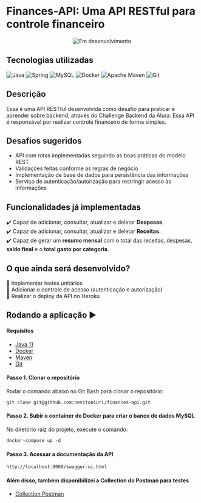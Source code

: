 # Finances-API: Uma API RESTful para controle financeiro

<p align="center">
<img src="https://img.shields.io/static/v1?label=STATUS&message=EM%20DESENVOLVIMENTO&color=RED&style=for-the-badge" alt="Em desenvolvimento"/>
</p>

## Tecnologias utilizadas
![Java](https://img.shields.io/badge/java-%23ED8B00.svg?style=for-the-badge&logo=java&logoColor=white)
![Spring](https://img.shields.io/badge/spring-%236DB33F.svg?style=for-the-badge&logo=spring&logoColor=white)
![MySQL](https://img.shields.io/badge/mysql-%2300f.svg?style=for-the-badge&logo=mysql&logoColor=white)
![Docker](https://img.shields.io/badge/docker-%230db7ed.svg?style=for-the-badge&logo=docker&logoColor=white)
![Apache Maven](https://img.shields.io/badge/Apache%20Maven-C71A36?style=for-the-badge&logo=Apache%20Maven&logoColor=white)
![Git](https://img.shields.io/badge/git-%23F05033.svg?style=for-the-badge&logo=git&logoColor=white)

## Descrição
Essa é uma API RESTful desenvolvida como desafio para praticar e aprender sobre backend, através do Challenge Backend
da Alura. Essa API é responsável por realizar controle financeiro de forma simples.

## Desafios sugeridos
* API com rotas implementadas seguindo as boas práticas do modelo REST 
* Validações feitas conforme as regras de negócio
* Implementação de base de dados para persistência das informações
* Serviço de autenticação/autorização para restringir acesso às informações

## Funcionalidades já implementadas

✔️ Capaz de adicionar, consultar, atualizar e deletar **Despesas**.\
✔️ Capaz de adicionar, consultar, atualizar e deletar **Receitas**.\
✔️ Capaz de gerar um **resumo mensal** com o total das receitas, despesas, **saldo final** e o **total gasto por categoria**.

## O que ainda será desenvolvido?
📝 Implementar testes unitários\
📝 Adicionar o controle de acesso (autenticação e autorização)\
📝 Realizar o deploy da API no Heroku

## Rodando a aplicação ▶️
#### Requisitos
* [Java 11](https://www.oracle.com/br/java/technologies/javase/jdk11-archive-downloads.html)
* [Docker](https://www.docker.com/)
* [Maven](https://maven.apache.org/)
* [Git](https://git-scm.com/)

#### Passo 1. Clonar o repositório
Rodar o comando abaixo no Git Bash para clonar o repositório:
```
git clone git@github.com:nevitoniuri/finances-api.git
```
#### Passo 2. Subir o container do Docker para criar o banco de dados MySQL
No diretório raiz do projeto, execute o comando:
```
docker-compose up -d
```
#### Passo 3. Acessar a documentação da API
```
http://localhost:8080/swagger-ui.html
```
#### Além disso, também disponibilizei a Collection do Postman para testes
* [Collection Postman](https://github.com/nevitoniuri/finances-api/blob/ccc8c735a52b48febc066443508e3f2bef4c6bbe/Postman/finances-api.postman_collection.json)
